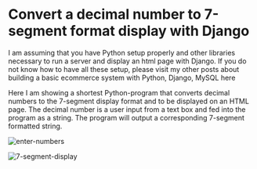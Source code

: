 # Convert a decimal number to 7-segment format display with Django

I am assuming that you have Python setup properly and other libraries necessary to run a server and display an html page with Django. If you do not know how to have all these setup, please visit my other posts about building a basic ecommerce system with Python, Django, MySQL here

Here I am showing a shortest Python-program that converts decimal numbers to the 7-segment display format and to be displayed on an HTML page. The decimal number is a user input from a text box and fed into the program as a string. The program will output a corresponding 7-segment formatted string.

![enter-numbers](files/img/7segment_pic1.png)

![7-segment-display](files/img/7segment_pic2.png)


